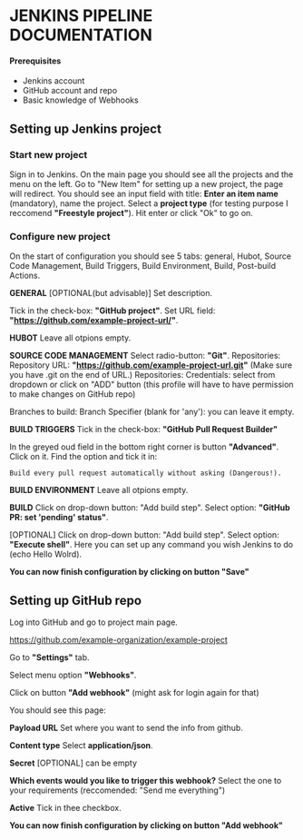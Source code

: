 # JENKINS PIPELINE DOCUMENTATION

#### Prerequisites
   - Jenkins account
   - GitHub account and repo
   - Basic knowledge of Webhooks
   
   
## Setting up Jenkins project

### Start new project
Sign in to Jenkins.
On the main page you should see all the projects and the menu on the left.
Go to "New Item" for setting up a new project, the page will redirect.
You should see an input field with title: **Enter an item name** (mandatory), name the project.
Select a **project type** (for testing purpose I reccomend **"Freestyle project"**).
Hit enter or click "Ok" to go on.

### Configure new project
On the start of configuration you should see 5 tabs: general, Hubot, Source Code Management, Build Triggers, Build Environment, Build, Post-build Actions.


**GENERAL**
[OPTIONAL(but advisable)] Set description.

Tick in the check-box: **"GitHub project"**.
Set URL field: **"https://github.com/example-project-url/"**.


**HUBOT**
Leave all otpions empty.

**SOURCE CODE MANAGEMENT**
Select radio-button: **"Git"**.
Repositories: Repository URL: **"https://github.com/example-project-url.git"** (Make sure you have .git on the end of URL.)
Repositories: Credentials: select from dropdown or click on "ADD" button (this profile will have to have permission to make changes on GitHub repo)

Branches to build: Branch Specifier (blank for 'any'): you can leave it empty.


**BUILD TRIGGERS**
Tick in the check-box: **"GitHub Pull Request Builder"**

In the greyed oud field in the bottom right corner is button **"Advanced"**. Click on it.
Find the option and tick it in:

```
Build every pull request automatically without asking (Dangerous!).
```


**BUILD ENVIRONMENT**
Leave all otpions empty.


**BUILD**
Click on drop-down button: "Add build step".
Select option: **"GitHub PR: set 'pending' status"**.

[OPTIONAL]
Click on drop-down button: "Add build step".
Select option: **"Execute shell"**.
Here you can set up any command you wish Jenkins to do (echo Hello Wolrd).

**You can now finish configuration by clicking on button "Save"**


## Setting up GitHub repo

Log into GitHub and go to project main page.

https://github.com/example-organization/example-project


Go to **"Settings"** tab.

Select menu option **"Webhooks"**.

Click on button **"Add webhook"** (might ask for login again for that)

You should see this page:



**Payload URL**
Set where you want to send the info from github.

**Content type**
Select **application/json**.

**Secret**
[OPTIONAL] can be empty

**Which events would you like to trigger this webhook?**
Select the one to your requirements (reccomended: "Send me everything")

**Active**
Tick in thee checkbox.

**You can now finish configuration by clicking on button "Add webhook"**